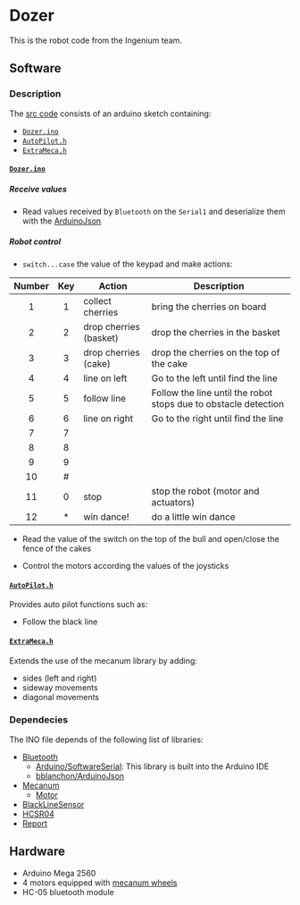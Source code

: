 # Dozer
This is the robot code from the Ingenium team.

## Software
### Description
The [src code](./src/) consists of an arduino sketch containing:
* [`Dozer.ino`](#dozerino)
* [`AutoPilot.h`](#autopiloth)
* [`ExtraMeca.h`](#extramecah)

#### [`Dozer.ino`](./src/Dozer/Dozer.ino)
##### Receive values
* Read values received by `Bluetooth` on the `Serial1` and deserialize them with the [ArduinoJson](https://github.com/bblanchon/ArduinoJson)

##### Robot control
* `switch...case` the value of the keypad and make actions:

| Number | Key    | Action                 | Description     |
| :----: | :----: | ---------------------- | --------------- |
| 1      | 1      | collect cherries       | bring the cherries on board          |
| 2      | 2      | drop cherries (basket) | drop the cherries in the basket      |
| 3      | 3      | drop cherries (cake)   | drop the cherries on the top of the cake |
| 4      | 4      | line on left           | Go to the left until find the line   |
| 5      | 5      | follow line            | Follow the line until the robot stops due to obstacle detection |
| 6      | 6      | line on right          | Go to the right until find the line  |
| 7      | 7      |                        |                                      |
| 8      | 8      |                        |                                      |
| 9      | 9      |                        |                                      |
| 10     | #      |                        |                                      |
| 11     | 0      | stop                   | stop the robot (motor and actuators) |
| 12     | *      | win dance!             | do a little win dance                |

* Read the value of the switch on the top of the bull and open/close the fence of the cakes

* Control the motors according the values of the joysticks

#### [`AutoPilot.h`](./src/Dozer/AutoPilot.h)
Provides auto pilot functions such as:
* Follow the black line

#### [`ExtraMeca.h`](./src/Dozer/ExtraMeca.h)
Extends the use of the mecanum library by adding:
* sides (left and right)
* sideway movements
* diagonal movements

### Dependecies
The INO file depends of the following list of libraries:
* [Bluetooth](https://github.com/IngeniumTeam/Bluetooth)
    * [Arduino/SoftwareSerial](https://docs.arduino.cc/learn/built-in-libraries/software-serial): This library is built into the Arduino IDE
    * [bblanchon/ArduinoJson](https://github.com/bblanchon/ArduinoJson)
* [Mecanum](https://github.com/IngeniumTeam/Mecanum)
    * [Motor](https://github.com/IngeniumTeam/Motor)
* [BlackLineSensor](https://github.com/IngeniumTeam/BlackLineSensor)
* [HCSR04](https://github.com/IngeniumTeam/HCSR04)
* [Report](https://github.com/IngeniumTeam/Report)

## Hardware
* Arduino Mega 2560
* 4 motors equipped with [mecanum wheels](https://en.wikipedia.org/wiki/Mecanum_wheel)
* HC-05 bluetooth module
